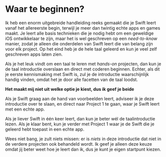 # Waar te beginnen?

Ik heb een enorm uitgebreide handleiding reeks gemaakt die je Swift leert vanaf het allereerste begin, terwijl je meer dan twintig echte apps en games maakt. Je leert alle basis technieken die je nodig hebt om een geweldige iOS ontwikkelaar te zijn, maar het is wel geschreven op een _need-to-know_ manier, zodat je alleen die onderdelen van Swift leert die van belang zijn voor elk project. Op het eind heb je de hele taal geleerd en kun je veel zelf geschreven apps laten zien.

Als je het leuk vindt om een taal te leren met _hands-on_ projecten, dan kun je de taal introductie overslaan en direct met coderen beginnen. Echter, als dit je eerste kennismaking met Swift is, zul je de introductie waarschijnlijk handig vinden, omdat het je door alle facetten van de taal loodst.

**Het maakt mij niet uit welke optie je kiest, dus ik geef je beide**

Als je Swift graag aan de hand van voorbeelden leert, adviseer ik je deze introductie over te slaan, en direct naar Project 1 te gaan, waar je Swift leert met een echte app.

Als je liever Swift in één keer leert, dan kun je beter wél de taalintroductie lezen. Als je klaar bent, kun je verder met Project 1 waar je de Swift die je geleerd hebt toepast in een echte app.

Wees niet bang, je zult niets missen: er is *niets* in deze introductie dat niet in de verdere projecten ook behandeld wordt. Ik geef je alleen deze keuze omdat jij beter weet hoe je leert dan ik, dus je kunt je eigen startpunt kiezen.
